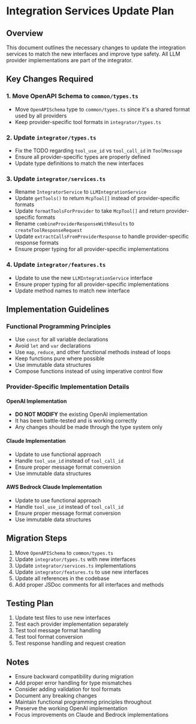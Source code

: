 # Integration Services Update Plan

## Overview
This document outlines the necessary changes to update the integration services to match the new interfaces and improve type safety. All LLM provider implementations are part of the integrator.

## Key Changes Required

### 1. Move OpenAPI Schema to `common/types.ts`
- Move `OpenAPISchema` type to `common/types.ts` since it's a shared format used by all providers
- Keep provider-specific tool formats in `integrator/types.ts`

### 2. Update `integrator/types.ts`
- Fix the TODO regarding `tool_use_id` vs `tool_call_id` in `ToolMessage`
- Ensure all provider-specific types are properly defined
- Update type definitions to match the new interfaces

### 3. Update `integrator/services.ts`
- Rename `IntegratorService` to `LLMIntegrationService`
- Update `getTools()` to return `McpTool[]` instead of provider-specific formats
- Update `formatToolsForProvider` to take `McpTool[]` and return provider-specific formats
- Rename `combineProviderResponseWithResults` to `createToolResponseRequest`
- Update `extractCallsFromProviderResponse` to handle provider-specific response formats
- Ensure proper typing for all provider-specific implementations

### 4. Update `integrator/features.ts`
- Update to use the new `LLMIntegrationService` interface
- Ensure proper typing for all provider-specific implementations
- Update method names to match new interface

## Implementation Guidelines

### Functional Programming Principles
- Use `const` for all variable declarations
- Avoid `let` and `var` declarations
- Use `map`, `reduce`, and other functional methods instead of loops
- Keep functions pure where possible
- Use immutable data structures
- Compose functions instead of using imperative control flow

### Provider-Specific Implementation Details

#### OpenAI Implementation
- **DO NOT MODIFY** the existing OpenAI implementation
- It has been battle-tested and is working correctly
- Any changes should be made through the type system only

#### Claude Implementation
- Update to use functional approach
- Handle `tool_use_id` instead of `tool_call_id`
- Ensure proper message format conversion
- Use immutable data structures

#### AWS Bedrock Claude Implementation
- Update to use functional approach
- Handle `tool_use_id` instead of `tool_call_id`
- Ensure proper message format conversion
- Use immutable data structures

## Migration Steps

1. Move `OpenAPISchema` to `common/types.ts`
2. Update `integrator/types.ts` with new interfaces
3. Update `integrator/services.ts` implementations
4. Update `integrator/features.ts` to use new interfaces
5. Update all references in the codebase
6. Add proper JSDoc comments for all interfaces and methods

## Testing Plan

1. Update test files to use new interfaces
2. Test each provider implementation separately
3. Test tool message format handling
4. Test tool format conversion
5. Test response handling and request creation

## Notes
- Ensure backward compatibility during migration
- Add proper error handling for type mismatches
- Consider adding validation for tool formats
- Document any breaking changes
- Maintain functional programming principles throughout
- Preserve the working OpenAI implementation
- Focus improvements on Claude and Bedrock implementations 